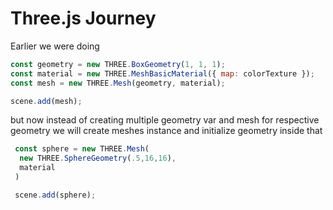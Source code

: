 # Three.js Journey

Earlier we were doing 
```javascript
const geometry = new THREE.BoxGeometry(1, 1, 1);
const material = new THREE.MeshBasicMaterial({ map: colorTexture });
const mesh = new THREE.Mesh(geometry, material);

scene.add(mesh);
```

but now instead of creating multiple geometry var and mesh for respective geometry  we will create meshes instance and initialize geometry inside that

```javascript
 const sphere = new THREE.Mesh(
  new THREE.SphereGeometry(.5,16,16),
  material
 )

 scene.add(sphere);
```